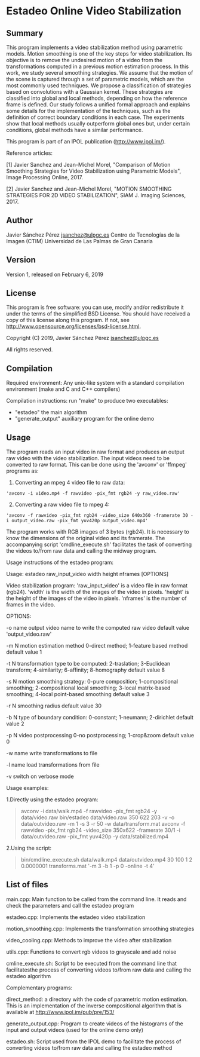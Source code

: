 # Estadeo Online Video Stabilization

## Summary

This program implements a video stabilization method using parametric models.
Motion smoothing is one of the key steps for video stabilization. Its objective
is to remove the undesired motion of a video from the transformations computed
in a previous motion estimation process. In this work, we study several 
smoothing strategies. We assume that the motion of the scene is captured
through a set of parametric models, which are the most commonly used 
techniques. We propose a classification of strategies based on convolutions with
a Gaussian kernel. These strategies are classified into global and local 
methods, depending on how the reference frame is defined. Our study follows a 
unified formal approach and explains some details for the implementation of the 
techniques, such as the definition of correct boundary conditions in each case. 
The experiments show that local methods usually outperform global ones but, 
under certain conditions, global methods have a similar performance.

This program is part of an IPOL publication (http://www.ipol.im/).

Reference articles:

[1] Javier Sanchez and Jean-Michel Morel, "Comparison of Motion Smoothing 
Strategies for Video Stabilization using Parametric Models", Image Processing
Online, 2017.

[2] Javier Sanchez and Jean-Michel Morel, "MOTION SMOOTHING STRATEGIES FOR 2D
VIDEO STABILIZATION", SIAM J. Imaging Sciences, 2017.


## Author

Javier Sánchez Pérez <jsanchez@ulpgc.es> 
Centro de Tecnologías de la Imagen (CTIM) 
Universidad de Las Palmas de Gran Canaria


## Version

Version 1, released on February 6, 2019


## License

This program is free software: you can use, modify and/or redistribute it
under the terms of the simplified BSD License. You should have received a
copy of this license along this program. If not, see
<http://www.opensource.org/licenses/bsd-license.html>.

Copyright (C) 2019, Javier Sánchez Pérez <jsanchez@ulpgc.es>

All rights reserved.


## Compilation

Required environment: Any unix-like system with a standard compilation
environment (make and C and C++ compilers)

Compilation instructions: run "make" to produce two executables:
 - "estadeo" the main algorithm
 - "generate_output" auxiliary program for the online demo

 
## Usage

The program reads an input video in raw format and produces an output raw
video with the video stabilization. The input videos need to be converted
to raw format. This can be done using the 'avconv' or 'ffmpeg' programs as:

  1. Converting an mpeg 4 video file to raw data:

    'avconv -i video.mp4 -f rawvideo -pix_fmt rgb24 -y raw_video.raw'
  
  2. Converting a raw video file to mpeg 4:
    
    'avconv -f rawvideo -pix_fmt rgb24 -video_size 640x360 -framerate 30 -i output_video.raw -pix_fmt yuv420p output_video.mp4'
          
The program works with RGB images of 3 bytes (rgb24). It is necessary to
know the dimensions of the original video and its framerate. The 
accompanying script 'cmdline_execute.sh' facilitates the task of converting
the videos to/from raw data and calling the midway program.

Usage instructions of the estadeo program:

  Usage: estadeo raw_input_video width height nframes [OPTIONS]

  Video stabilization program:
  'raw_input_video' is a video file in raw format (rgb24).
  'width' is the width of the images of the video in pixels.
  'height' is the height of the images of the video in pixels.
  'nframes' is the number of frames in the video.

  OPTIONS:
  
   -o name  output video name to write the computed raw video
              default value 'output_video.raw'
              
   -m N     motion estimation method
              0-direct method; 1-feature based method
              default value 1
              
   -t N     transformation type to be computed:
              2-traslation; 3-Euclidean transform;
              4-similarity; 6-affinity; 8-homography
              default value 8
              
   -s N     motion smoothing strategy:
              0-pure composition;
              1-compositional smoothing;
              2-compositional local smoothing; 
              3-local matrix-based smoothing;
              4-local point-based smoothing
              default value 3
              
   -r N     smoothing radius
              default value 30
              
   -b N     type of boundary condition: 
              0-constant; 1-neumann; 2-dirichlet
              default value 2
              
   -p N     video postprocessing 
              0-no postprocessing; 1-crop&zoom
              default value 0
              
   -w name  write transformations to file
   
   -l name  load transformations from file
   
   -v       switch on verbose mode 

   
Usage examples:

  1.Directly using the estadeo program:
    
  > avconv -i data/walk.mp4 -f rawvideo -pix_fmt rgb24 -y data/video.raw 
  > bin/estadeo data/video.raw 350 622 203 -v -o data/outvideo.raw -m 1 -s 3 -r 50 -w data/transform.mat
  > avconv -f rawvideo -pix_fmt rgb24 -video_size 350x622 -framerate 30/1 -i data/outvideo.raw -pix_fmt yuv420p -y data/stabilized.mp4
  
  2.Using the script:
    
   > bin/cmdline_execute.sh data/walk.mp4 data/outvideo.mp4 30 100 1 2 0.0000001 transforms.mat '-m 3 -b 1 -p 0 -online -t 4'
   

## List of files

main.cpp: Main function to be called from the command line. It reads and check 
  the parameters and call the estadeo program
  
estadeo.cpp: Implements the estadeo video stabilization

motion_smoothing.cpp: Implements the transformation smoothing strategies

video_cooling.cpp: Methods to improve the video after stabilization

utils.cpp: Functions to convert rgb videos to grayscale and add noise 

cmline_execute.sh: Script to be executed from the command line that facilitatesthe process of converting videos to/from raw data and calling the estadeo algorithm

Complementary programs:

direct_method: a directory with the code of parametric motion estimation. 
  This is an implementation of the inverse compositional algorithm that is 
  available at http://www.ipol.im/pub/pre/153/
    
generate_output.cpp: Program to create videos of the histograms of the input
  and output videos (used for the online demo only)
  
estadeo.sh: Script used from the IPOL demo to facilitate the process of 
  converting videos to/from raw data and calling the estadeo method
